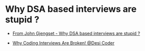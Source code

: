 # Why DSA based interviews are stupid ?

- [From John Gjengset - Why DSA based interviews are stupid ?](https://youtu.be/hmMbHB0zYrM?t=2880)

- [Why Coding Interviews Are Broken! @Desi Coder](https://youtu.be/eERQF8wRawE)

